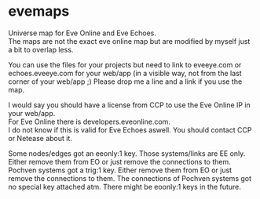 # evemaps
Universe map for Eve Online and Eve Echoes.  
The maps are not the exact eve online map but are modified by myself just a bit to overlap less.  

You can use the files for your projects but need to link to eveeye.com or echoes.eveeye.com for your web/app (in a visible way, not from the last corner of your web/app ;)
Please drop me a line and a link if you use the map.  

I would say you should have a license from CCP to use the Eve Online IP in your web/app.  
For Eve Online there is developers.eveonline.com.  
I do not know if this is valid for Eve Echoes aswell. You should contact CCP or Netease about it.  

Some nodes/edges got an eeonly:1 key. Those systems/links are EE only. Either remove them from EO or just remove the connections to them.
Pochven systems got a trig:1 key. Either remove them from EO or just remove the connections to them. The connections of Pochven systems got no special key attached atm.
There might be eoonly:1 keys in the future.  
